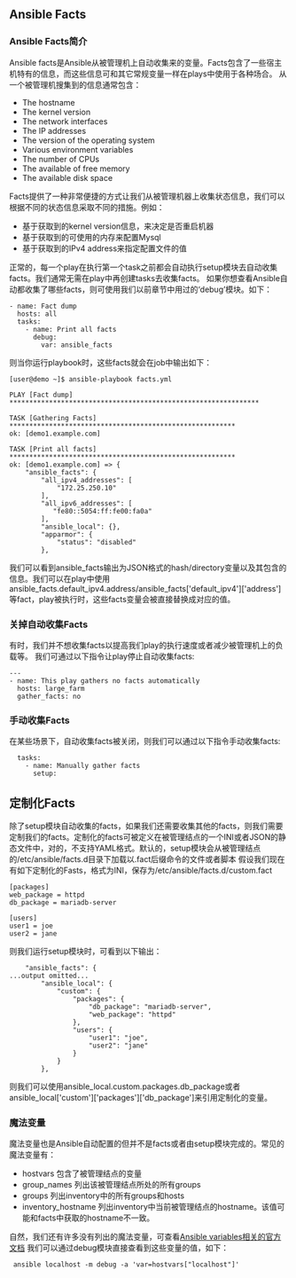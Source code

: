 ## Ansible Facts
### Ansible Facts简介
Ansible facts是Ansible从被管理机上自动收集来的变量。Facts包含了一些宿主机特有的信息，而这些信息可和其它常规变量一样在plays中使用于各种场合。
从一个被管理机搜集到的信息通常包含：
* The hostname
* The kernel version
* The network interfaces
* The IP addresses
* The version of the operating system
* Various environment variables
* The number of CPUs
* The available of free memory
* The available disk space

Facts提供了一种非常便捷的方式让我们从被管理机器上收集状态信息，我们可以根据不同的状态信息采取不同的措施。例如：
* 基于获取到的kernel version信息，来决定是否重启机器
* 基于获取到的可使用的内存来配置Mysql
* 基于获取到的IPv4 address来指定配置文件的值 

正常的，每一个play在执行第一个task之前都会自动执行setup模块去自动收集facts。我们通常无需在play中再创建tasks去收集facts。
如果你想查看Ansible自动都收集了哪些facts，则可使用我们以前章节中用过的‘debug’模块。如下：
```
- name: Fact dump
  hosts: all
  tasks:
    - name: Print all facts
      debug:
        var: ansible_facts
```
则当你运行playbook时，这些facts就会在job中输出如下：
```
[user@demo ~]$ ansible-playbook facts.yml

PLAY [Fact dump] ***************************************************************

TASK [Gathering Facts] *********************************************************
ok: [demo1.example.com]

TASK [Print all facts] *********************************************************
ok: [demo1.example.com] => {
    "ansible_facts": {
        "all_ipv4_addresses": [
            "172.25.250.10"
        ],
        "all_ipv6_addresses": [
           "fe80::5054:ff:fe00:fa0a"
        ],
        "ansible_local": {},
        "apparmor": {
            "status": "disabled"
        },
```
我们可以看到ansible_facts输出为JSON格式的hash/directory变量以及其包含的信息。我们可以在play中使用ansible_facts.default_ipv4.address/ansible_facts['default_ipv4']['address']等fact，play被执行时，这些facts变量会被直接替换成对应的值。
### 关掉自动收集Facts
有时，我们并不想收集facts以提高我们play的执行速度或者减少被管理机上的负载等。
我们可通过以下指令让play停止自动收集facts:
```
---
- name: This play gathers no facts automatically
  hosts: large_farm
  gather_facts: no
```
### 手动收集Facts
在某些场景下，自动收集facts被关闭，则我们可以通过以下指令手动收集facts:
```
  tasks:
    - name: Manually gather facts
      setup:
```
## 定制化Facts
除了setup模块自动收集的facts，如果我们还需要收集其他的facts，则我们需要定制我们的facts。定制化的facts可被定义在被管理结点的一个INI或者JSON的静态文件中，对的，不支持YAML格式。默认的，setup模块会从被管理结点的/etc/ansible/facts.d目录下加载以.fact后缀命令的文件或者脚本
假设我们现在有如下定制化的Fasts，格式为INI，保存为/etc/ansible/facts.d/custom.fact
```
[packages]
web_package = httpd
db_package = mariadb-server

[users]
user1 = joe
user2 = jane
```
则我们运行setup模块时，可看到以下输出：
```
    "ansible_facts": {
...output omitted...
        "ansible_local": {
            "custom": {
                "packages": {
                    "db_package": "mariadb-server",
                    "web_package": "httpd"
                },
                "users": {
                    "user1": "joe",
                    "user2": "jane"
                }
            }
        },
```
则我们可以使用ansible_local.custom.packages.db_package或者ansible_local['custom']['packages']['db_package']来引用定制化的变量。
### 魔法变量
魔法变量也是Ansible自动配置的但并不是facts或者由setup模块完成的。常见的魔法变量有：
* hostvars
  包含了被管理结点的变量
* group_names
  列出该被管理结点所处的所有groups
* groups
  列出inventory中的所有groups和hosts
* inventory_hostname
  列出inventory中当前被管理结点的hostname。该值可能和facts中获取的hostname不一致。

自然，我们还有许多没有列出的魔法变量，可查看[Ansible variables相关的官方文档](https://docs.ansible.com/ansible/2.7/user_guide/playbooks_variables.html#variable-precedence-where-should-i-put-a-variable)
我们可以通过debug模块直接查看到这些变量的值，如下：
```
 ansible localhost -m debug -a 'var=hostvars["localhost"]'
```
